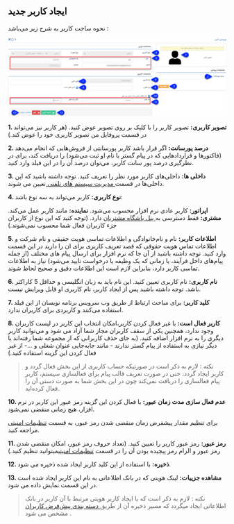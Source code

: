 ﻿## ایجاد کاربر جدید 


نحوه ساخت کاربر به شرح زیر می‌باشد :

![تصویر](Newuser1.jpg)

**1. تصویر کاربری:** تصویر کاربر را با کلیک بر روی تصویر عوض کنید. (هر کاربر نیز می‌تواند در قسمت پروفایل من تصویر کاربری خود را عوض کند.)

**2. درصد پورسانت:** اگر قرار باشد کاربر پورسانتی از فروش‌هایی که انجام می‌دهد (فاکتورها و قراردادهایی که در پیام گستر با نام او ثبت می‌شود) را دریافت کند، برای در نظرگیری درصد پور سانت کاربر، می‌توان درصد آن را در این فیلد وارد کنید.

**3. داخلی ها:** داخلی‌های کاربر مورد نظر را تعریف کنید. توجه داشته باشید که این داخلی‌ها در قسمت[ مدیریت سیستم های تلفنی ](https://github.com/1stco/PayamGostarDocs/blob/master/help%202.5.4/Basic-Information/Telephone-systems/telephone-systems-Management/telephone-systems-Management.md)تعیین می شوند.

**4. نوع کاربری:** کاربر می‌تواند به سه نوع باشد:

**اپراتور:** کاربر عادی نرم افزار محسوب می‌شود.
**نماینده:** مانند کاربر عمل می‌کند.
**مشتری:** فقط دسترسی به[ پنل باشگاه مشتریان](http://septadocs.1st.co.com/payamgostar/documents/%D8%A8%D8%A7%D8%B4%DA%AF%D8%A7%D9%87-%D9%88%D9%81%D8%A7%D8%AF%D8%A7%D8%B1%DB%8C?selectedId=3b54ff85-aa22-4620-716f-08d8a996e9ef&menuItemType=2#) دارد. (توجه کنید که این نوع از کاربران جزء کاربران فعال شما محسوب نمی‌شوند.)

**5. اطلاعات کاربر:** نام و نام‌خانوادگی و اطلاعات تماسی هویت حقیقی و نام شرکت و اطلاعات تماس هویت حقوقی  که قصد تعریف کاربری برای ان را دارید در این قسمت وارد کنید. توجه داشته باشید از آن جا که نرم افزار برای ارسال پیام های مختلف (از جمله پیام‌های داخل فرآیند، یا زمانی که یک وظیفه یا درخواست تایید می‌شود) نیاز به اطلاعات تماسی کاربر دارد، بنابراین لازم است این اطلاعات دقیق و صحیح لحاظ شوند.

**6. نام کاربری:** نام کاربری تعیین کنید. این نام باید به زبان انگلیسی و حداقل 5 کاراکتر باشد. توجه داشته باشید پس از ایجاد کاربر، نام کاربری او قابل ویرایش نیست.

**7. کلید کاربر:** برای مباحث ارتباط از طریق وب سرویس برنامه نویسان از این فیلد استفاده می‌کنند و کاربردی برای کاربران ندارد.

**8. کاربر فعال است:** با غیر فعال کردن کاربر،امکان انتخاب این کاربر در لیست کاربران وجود ندارد، همچنین یکی از سقف کاربران مجاز شما آزاد می شود و می‌توانید کاربر دیگری را به نرم افزار اضافه کنید. (به جای حذف کاربرانی که از مجموعه شما رفته‌اند یا دیگر نیازی به استفاده از پیام گستر ندارند - مانند جابه‌جایی عنوان شغلی و ...- از غیر فعال کردن این گزینه استفاده کنید.)


> نکته : لازم به ذکر است در صورتیکه حساب کاربری از این بخش فعال گردد و کاربر ایجاد گردد، حتی در صورت تعریف قالب پیام برای فعالسازی سیستم، کاربر پیام فعالسازی را دریافت نمی‌کند چون در این بخش شما به صورت دستی آن را فعال کرده‌اید.

**10. عدم فعال سازی مدت زمان عبور:** با فعال کردن این گزینه رمز عبور این کاربر در نرم افزار، هیچ زمانی منقضی نمی‌شود.

برای تنظیم مقدار پیشفرض زمان  منقضی شدن رمز عبور، به قسمت [تنظیمات امنیتی ](https://github.com/1stco/PayamGostarDocs/blob/master/help%202.5.4/Settings/General-settings/security/security.md)مراجعه کنید.


**11. رمز عبور:** رمز عبور کاربر را تعیین کنید. (تعداد حروف رمز عبور، امکان منقضی شدن رمز عبور و الزام رمز پیچیده بودن آن را در قسمت [تنظیمات امنیتی](https://github.com/1stco/PayamGostarDocs/blob/master/help%202.5.4/Settings/General-settings/security/security.md)میتوانید تنظیم کنید.)

**12. ذخیره:** با استفاده از این کلید کاربر ایجاد شده ذخیره می شود.

**13. مشاهده جزییات:** لینک هویتی که در بانک اطلاعاتی به نام این کاربر ایجاد شده است در این قسمت نمایش داده می شود.

> نکته : لازم به ذکر است که با ایجاد کاربر هویتی مرتبط با آن کاربر در بانک اطلاعاتی ایجاد میگردد که مسیر ذخیره آن از طریق[ دسته بندی پیش‌فرض کاربران ](https://github.com/1stco/PayamGostarDocs/blob/master/help%202.5.4/Settings/General-settings/User-category/User-category.md)مشخص می شود .  

